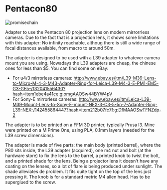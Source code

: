 # Pentacon80

![promisechain](https://s20.postimg.cc/oumpnl8zh/DSC00242e.jpg)

Adapter to use the Pentacon 80 projection lens on modern mirrorrless cameras.
Due to the fact that is a projection lens, it shows some limitations with this adapter: No infinity reachable, althoug
there is still a wide range of focal distances available, from macro to around 50m.

The adapter is designed to be used with a L39 adapter to whatever camera mount you are using. 
Nowadays the L39 adapters are cheap, the chinese ones for less than $5.
You can find some on eBay: 
- For u4/3 mirrorless cameras: http://www.ebay.es/itm/L39-M39-Lens-to-Micro-M-4-3-M43-Adapter-Ring-for-Leica-L39-M4-3-E-PM1-EM5-G3-GF5-/132041556430?hash=item1ebe4a41ce:g:omgAAOSw44BYW4pV
- For Sony-E mirrorless cameras: http://www.ebay.es/itm/Leica-L39-M39-Mount-Lens-to-Sony-E-mount-NEX-3-C3-5-5n-7-Adapter-Ring-L39-NEX-/142455864447?hash=item212b07fc7f:g:DfMAAOSwTFNZdp-2

The adapter is to be printed on a FFM 3D printer, typically Prusa I3.
Mine were printed on a M Prime One, using PLA, 0.1mm layers (needed for the L39 screw dimensions).

The adapter is made of five parts: the main body (printed barrel), where the P80 sits inside, 
the L39 adapter (acquired), one m4 nut and bolt (at the hardware store) to fix the lens to 
the barrel, a printed knob to twist the bolt, and a printed shade for the lens.
Being a projector lens it doesn't have any coating on the lenses, so a lot of flare
is being produced under sunlight. The shade alleviates de problem. It fits quite tight on the top of the lens just pressing it.
The knob is for a standard metric M4 allen head. Has to be superglued to the screw.


